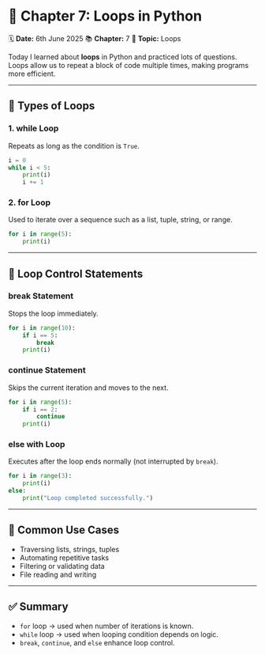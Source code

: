 # 📘 Chapter 7: Loops in Python

🗓️ **Date:** 6th June 2025
📚 **Chapter:** 7
📌 **Topic:** Loops


Today I learned about **loops** in Python and practiced lots of questions.
Loops allow us to repeat a block of code multiple times, making programs more efficient.

---

## 🔁 Types of Loops

### 1. while Loop

Repeats as long as the condition is `True`.

```python
i = 0
while i < 5:
    print(i)
    i += 1
```

### 2. for Loop

Used to iterate over a sequence such as a list, tuple, string, or range.

```python
for i in range(5):
    print(i)
```

---

## 🔂 Loop Control Statements

### break Statement

Stops the loop immediately.

```python
for i in range(10):
    if i == 5:
        break
    print(i)
```

### continue Statement

Skips the current iteration and moves to the next.

```python
for i in range(5):
    if i == 2:
        continue
    print(i)
```

### else with Loop

Executes after the loop ends normally (not interrupted by `break`).

```python
for i in range(3):
    print(i)
else:
    print("Loop completed successfully.")
```

---

## 🔄 Common Use Cases

* Traversing lists, strings, tuples
* Automating repetitive tasks
* Filtering or validating data
* File reading and writing

---

## ✅ Summary

* `for` loop → used when number of iterations is known.
* `while` loop → used when looping condition depends on logic.
* `break`, `continue`, and `else` enhance loop control.


